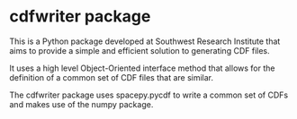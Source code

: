# cdfwriter package

This is a Python package developed at Southwest Research Institute
that aims to provide a simple and efficient solution to generating CDF files.

It uses a high level Object-Oriented interface method that allows for
the definition of a common set of CDF files that are similar.

The cdfwriter package uses spacepy.pycdf to write a common set of CDFs
and makes use of the numpy package.
